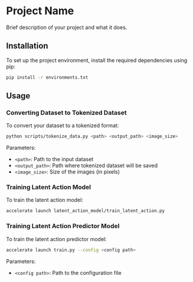 # Project Name

Brief description of your project and what it does.

## Installation

To set up the project environment, install the required dependencies using pip:

```bash
pip install -r environments.txt
```

## Usage

### Converting Dataset to Tokenized Dataset

To convert your dataset to a tokenized format:

```bash
python scripts/tokenize_data.py <path> <output_path> <image_size>
```

Parameters:
- `<path>`: Path to the input dataset
- `<output_path>`: Path where tokenized dataset will be saved
- `<image_size>`: Size of the images (in pixels)

### Training Latent Action Model

To train the latent action model:

```bash
accelerate launch latent_action_model/train_latent_action.py
```

### Training Latent Action Predictor Model

To train the latent action predictor model:

```bash
accelerate launch train.py --config <config path>
```

Parameters:
- `<config path>`: Path to the configuration file

